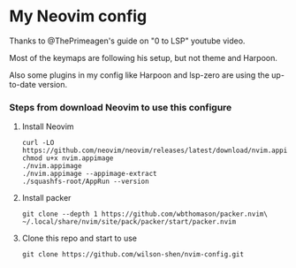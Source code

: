# My Neovim config
Thanks to @ThePrimeagen's guide on "0 to LSP" youtube video.

Most of the keymaps are following his setup, but not theme and Harpoon.

Also some plugins in my config like Harpoon and lsp-zero are using the up-to-date version.

### Steps from download Neovim to use this configure
1. Install Neovim
   ```
   curl -LO https://github.com/neovim/neovim/releases/latest/download/nvim.appimage
   chmod u+x nvim.appimage
   ./nvim.appimage
   ./nvim.appimage --appimage-extract
   ./squashfs-root/AppRun --version
   ```
2. Install packer
   ```
   git clone --depth 1 https://github.com/wbthomason/packer.nvim\ ~/.local/share/nvim/site/pack/packer/start/packer.nvim
   ```
3. Clone this repo and start to use
   ```
   git clone https://github.com/wilson-shen/nvim-config.git
   ```
